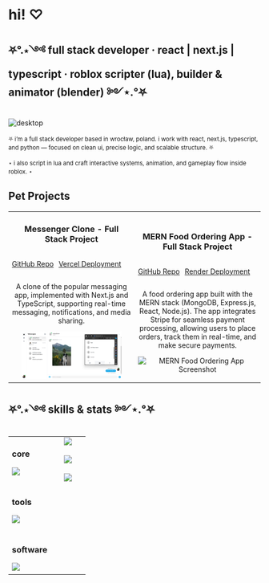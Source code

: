 # hi! ♡

## ⛧°.⋆༺ full stack developer · react | next.js | typescript · roblox scripter (lua), builder & animator (blender) ༻⋆.°⛧

<p align="start"> <img src="/assets/anti-mage.gif" alt="desktop"/> </p>

<p><small>⛧ i’m a full stack developer based in wrocław, poland. i work with react, next.js, typescript, and python — focused on clean ui, precise logic, and scalable structure. ⛧</small></p>

<p><small>⋆ i also script in lua and craft interactive systems, animation, and gameplay flow inside roblox. ⋆</small></p>


## Pet Projects

<div align="center">
  <table>
    <tr>
      <td align="center" width="50%">
        <h3>Messenger Clone - Full Stack Project</h3>
        <div style="display: flex; gap: 10px;">
        <p><a href="https://github.com/cementix/messenger-clone" target="_blank">GitHub Repo</a></p>
       <p><a href="https://messenger-clone-two-weld.vercel.app/" target="_blank">Vercel Deployment</a></p>
        </div> 
        <p>A clone of the popular messaging app, implemented with Next.js and TypeScript, supporting real-time messaging, notifications, and media sharing.</p>
        <img src="assets/messenger-clone-screenshot.png" alt="Messenger Clone Screenshot" width="200"/>
      </td>
           <td align="center" width="50%">
        <h3>MERN Food Ordering App - Full Stack Project</h3>
        <div style="display: flex; gap: 10px;">
        <p><a href="https://github.com/cementix/mern-food-ordering-app" target="_blank">GitHub Repo</a></p>
       <p><a href="https://mern-food-ordering-app-frontend-4cv5.onrender.com/" target="_blank">Render Deployment</a></p>
        </div> 
        <p>A food ordering app built with the MERN stack (MongoDB, Express.js, React, Node.js). The app integrates Stripe for seamless payment processing, allowing users to place orders, track them in real-time, and make secure payments.</p>
        <img src="https://i.ibb.co/b3W2NBr/image.png" alt="MERN Food Ordering App Screenshot" width="200"/>
      </td>
    </tr>
  </table>
</div>

## ⛧°.⋆༺ skills & stats ༻⋆.°⛧

<div align="center">
  <table>
    <tr>
      <td width="55%" valign="top" align="left">
        <h3>core</h3>
        <img src="https://skillicons.dev/icons?i=react,nextjs,js,ts,html,css,lua" width="100%" />
        <br/><br/>
        <h3>tools</h3>
        <img src="https://skillicons.dev/icons?i=tailwind,postgres,prisma,mongodb,figma,git,github,yarn,npm,gcp" width="100%" />
        <br/><br/>
        <h3>software</h3>
        <img src="https://skillicons.dev/icons?i=vscode,postman,robloxstudio,notion,blender" width="100%" />
      </td>
      <td width="45%" valign="top" align="center">
        <a href="http://www.github.com/cementix">
          <img src="https://github-readme-stats.vercel.app/api?username=cementix&show_icons=true&count_private=true&title_color=8a8a8a&text_color=bfbfbf&icon_color=777777&bg_color=0b0b0b&hide_border=true" width="100%" />
        </a>
        <br/><br/>
        <a href="http://www.github.com/cementix">
          <img src="https://github-readme-streak-stats.herokuapp.com/?user=cementix&stroke=aaaaaa&background=0b0b0b&ring=6b6b6b&fire=888888&currStreakNum=bfbfbf&currStreakLabel=8a8a8a&sideNums=bfbfbf&sideLabels=999999&dates=666666&hide_border=true" width="100%" />
        </a>
        <br/><br/>
        <a href="https://leetcode.com/u/cementos/">
          <img src="https://leetcode-stats.vercel.app/api?username=cementos&theme=dark" width="100%" />
        </a>
      </td>
    </tr>
  </table>
</div>







